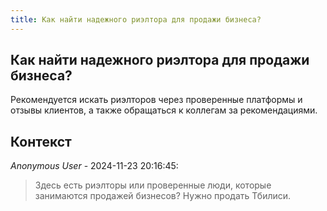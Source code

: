 ```yaml
---
title: Как найти надежного риэлтора для продажи бизнеса?
---
```


## Как найти надежного риэлтора для продажи бизнеса?

Рекомендуется искать риэлторов через проверенные платформы и отзывы клиентов, а также обращаться к коллегам за рекомендациями.

## Контекст

_Anonymous User_ - 2024-11-23 20:16:45:

> Здесь есть риэлторы или проверенные люди, которые занимаются продажей бизнесов? Нужно продать Тбилиси.
